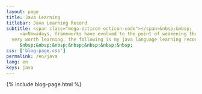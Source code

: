 ```yaml
---
layout: page
title: Java Learning
titlebar: Java Learning Record
subtitle: <span class="mega-octicon octicon-code"></span>&nbsp;&nbsp;
     <a>Nowadays, frameworks have evolved to the point of weakening the language, but I still think the language foundation is important, especially some of the touchy-feely ideas
  very worth learning, the following is my java language learning records.</a><br/>
     &nbsp;&nbsp;&nbsp;&nbsp;&nbsp;&nbsp;&nbsp; 
css: ['blog-page.css']
permalink: /en/java
lang: en
keys: java
---
```


{% include blog-page.html %}